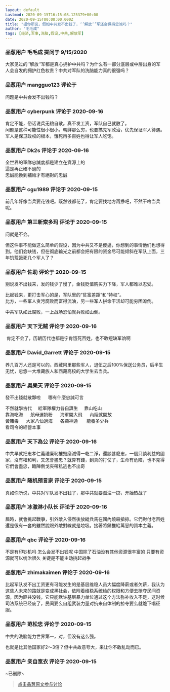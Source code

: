 ```yaml
---
layout: default
Lastmod: 2020-09-15T16:15:08.125379+00:00
date: 2020-09-15T00:00:00.000Z
title: "据你所见，假如中共发不出钱了，‘’解放‘’军还会保持忠诚吗？"
author: "毛毛成"
tags: [经济,军事,洗脑,假设,中共,解放军]
---
```



### 品葱用户 **毛毛成** 提问于 9/15/2020
    
大家见过的‘’解放‘’军都是真心拥护中共吗？为什么有一部分底层或中层出身的军人会自发的拥护红色权贵？中共对军队的洗脑能力真的很强吗？
    
                

### 品葱用户 **mangguo123** 评论于 
        
问题是中共会发不出钱吗？
        
                

### 品葱用户 **cyberpunk** 评论于 2020-09-16
        
肯定不能，俗话说兵无粮自散。真不发工资，军队自己就散了。  
问题是这种可能性很小很小。朝鲜那么穷，也要搞先军政治，优先保证军人待遇。军人是保卫政权的根本，饿死再多百姓也得让军人吃饱。
        
                

### 品葱用户 **Dk2s** 评论于 2020-09-16
        
全世界的軍隊忠誠度都是建立在資源上的  
這是再正確不過的  
忠誠能換到補給才有絕對的忠誠
        
                

### 品葱用户 **cgu1989** 评论于 2020-09-15
        
前几年好像当兵要花钱吧。既然钱都花了，肯定要找地方再挣吧，不然干啥当兵呢。
        
                

### 品葱用户 **第三新索多玛** 评论于 2020-09-15
        
问就是不会。  
  
但这件事不能做这么简单的假设，因为中共又不是傻逼，你想到的事情他们也想得到。他们会缺钱，但在彻底输光之前都会把有限的资金尽可能倾斜在军队上面，三年饥荒饿死几个军人了？
        
                

### 品葱用户 **佐助** 评论于 2020-09-15
        
别说发不出钱来，发的钱少了慢了，金钱贬值购买力下降，军人都难以忍受。  
  
比起钱来，更打击军心的是，军队里的“贫富差距”和“特权”。  
比方，一些军人贪污腐败而富得流油，另一些军人拼命干活却可能穷困潦倒。  
  
中共军队如此腐败，一上战场恐怕就兵败如山倒。
        
                

### 品葱用户 **天下无贼** 评论于 2020-09-16
        
 肯定不会了，历朝历代也都是宁肯饿死百姓，也不敢短缺军饷啊
        
                

### 品葱用户 **David_Garrett** 评论于 2020-09-15
        
养几百万人还是可以的。西藏阿里那些军人，退伍之后100%保送公务员，后半生无忧，忽悠一大堆藏族人和西藏高校的大学生去当兵。
        
                

### 品葱用户 **吳樂天** 评论于 2020-09-15
        
發不出錢就散夥啦      哪有什麼忠誠可言  
  
不然就學古代     給軍隊權力各自謀生     靠山吃山  
靠海吃海      航母運奶粉      海軍開大飛      內陸就開放  
黃賭毒      大家八仙過海      各顯神通       能養多少兵  
看司令的經營本事
        
                

### 品葱用户 **天下為公** 评论于 2020-09-16
        
中共早就把忠孝仁義禮廉恥摧毁磨滅得一乾二淨，還談甚麼忠，一個只談利益的國家，沒有權和利，又怎會盡忠？就算有錢，到真的打仗了，生命有危險，也不見得它們會盡忠，臨陣倒戈夾帶私逃也不出奇
        
                

### 品葱用户 **随机预言家** 评论于 2020-09-15
        
真如你所说，中共对军队发不出钱了，那中共就要孤注一掷，开始热战了
        
                

### 品葱用户 **冰激淋小队长** 评论于 2020-09-16
        
屆時，就會挑起戰爭，引外敵入侵然後放縱兵馬在國內燒殺搶掠。它們對付老百姓還是很有一套的雖然說跟外敵對線就是垃圾。接著將鍋推給萬惡的資本主義。
        
                

### 品葱用户 **qbc** 评论于 2020-09-16
        
不是有印钞机吗 怎么会发不出钱呢 中国除了石油没有其他资源很丰富的 只要有资源就可以统治很久 关键是不能主动挑起战争
        
                

### 品葱用户 **zhimakaimen** 评论于 2020-09-16
        
比起军队发不出工资更有可能发生的是基层维稳人员大幅度降薪或者欠薪，我认为这些人未来的路就是变成黑社会，依附着维稳系统给的权限和方便去抢夺民间资源，因为匪共没钱，它只能默许基层暴力单位通过这个方法弥补收入不足，这时候司法系统已经废了，民间要么自组武装力量对抗来自体制的掠夺要么就跪下唱征服。
        
                

### 品葱用户 **范松忠** 评论于 2020-09-15
        
中共的洗脑能力世界第一，对，但没有这么强。  
  
也就是比其他国家好2～3倍？但中共故意夸大，来让你不敢乱动而已。
        
                

### 品葱用户 **亲自宽衣** 评论于 2020-09-15
        
~已删除~
        
                





> [点击品葱原文参与讨论](https://pincong.rocks/question/31015)

